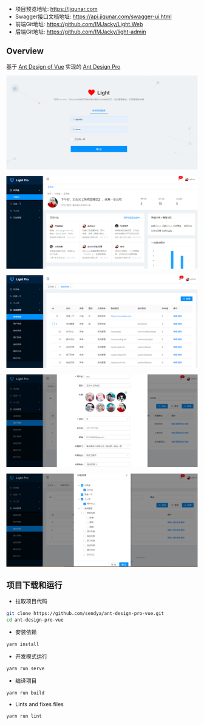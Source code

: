 - 项目预览地址: https://jiqunar.com
- Swagger接口文档地址: https://api.jiqunar.com/swagger-ui.html
- 前端Git地址: https://github.com/IMJacky/Light.Web
- 后端Git地址: https://github.com/IMJacky/light-admin

Overview
----

基于 [Ant Design of Vue](https://vuecomponent.github.io/ant-design-vue/docs/vue/introduce-cn/) 实现的 [Ant Design Pro](https://pro.ant.design/) 

![登录页](https://raw.githubusercontent.com/IMJacky/picturestore/master/login.PNG)

![工作台](https://raw.githubusercontent.com/IMJacky/picturestore/master/home.PNG)

![菜单](https://raw.githubusercontent.com/IMJacky/picturestore/master/menu.PNG)

![用户](https://raw.githubusercontent.com/IMJacky/picturestore/master/user.PNG)

![分配资源](https://raw.githubusercontent.com/IMJacky/picturestore/master/rolemenu.PNG)

项目下载和运行
----

- 拉取项目代码
```bash
git clone https://github.com/sendya/ant-design-pro-vue.git
cd ant-design-pro-vue
```

- 安装依赖
```
yarn install
```

- 开发模式运行
```
yarn run serve
```

- 编译项目
```
yarn run build
```

- Lints and fixes files
```
yarn run lint
```
